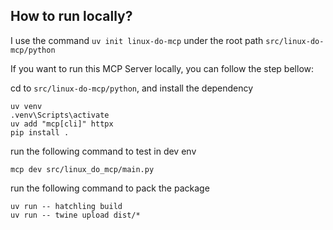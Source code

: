 ## How to run locally?

I use the command `uv init linux-do-mcp` under the root path `src/linux-do-mcp/python`

If you want to run this MCP Server locally, you can follow the step bellow:

cd to `src/linux-do-mcp/python`, and install the dependency

```
uv venv
.venv\Scripts\activate
uv add "mcp[cli]" httpx
pip install .
```

run the following command to test in dev env

```
mcp dev src/linux_do_mcp/main.py
```

run the following command to pack the package

```
uv run -- hatchling build
uv run -- twine upload dist/*
```